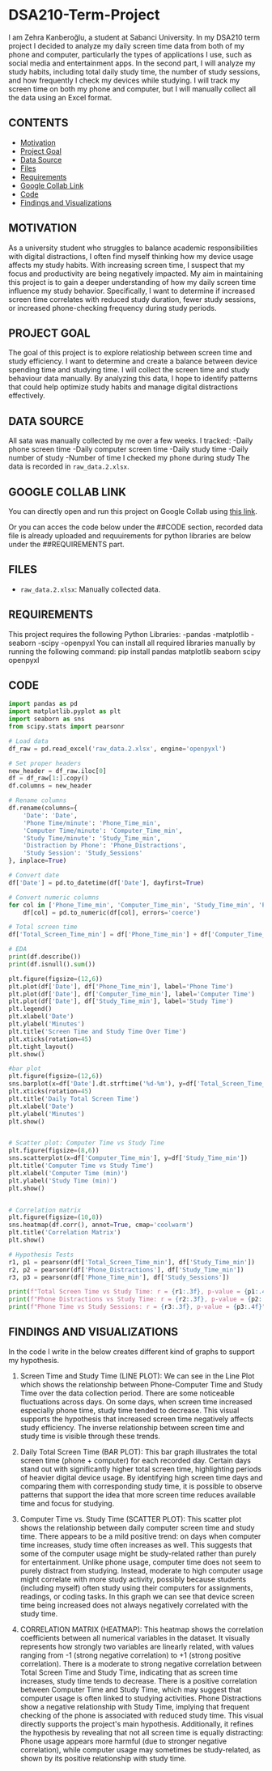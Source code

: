 # DSA210-Term-Project
I am Zehra Kanberoğlu, a student at Sabanci University. In my DSA210 term project I decided to analyze my daily screen time data from both of my phone and computer, particularly the types of applications I use, such as social media and entertainment apps. In the second part, I will analyze my study habits, including total daily study time, the number of study sessions, and how frequently I check my devices while studying.  I will track my screen time on both my phone and computer, but I will manually collect all the data using an Excel format.

## CONTENTS
- [Motivation](##motivation)
- [Project Goal](##projectgoal)
- [Data Source](##datasource)
- [Files](##files)
- [Requirements](##requirements)
- [Google Collab Link](##googlecollablink)
- [Code](##code)
- [Findings and Visualizations](##findingsandvisualizations)

## MOTIVATION
As a university student who struggles to balance academic responsibilities with digital distractions, I often find myself thinking how my device usage affects my study habits. With increasing screen time, I suspect that my focus and productivity are being negatively impacted. My aim in maintaining this project is to gain a deeper understanding of how my daily screen time influence my study behavior. Specifically, I want to determine if increased screen time correlates with reduced study duration, fewer study sessions, or increased phone-checking frequency during study periods. 

## PROJECT GOAL
The goal of this project is to explore relatioship between screen time and study efficiency. I want to determine and create a balance between device spending time and studying time. I will collect the screen time and study behaviour data manually. By analyzing this data, I hope to identify patterns that could help optimize study habits and manage digital distractions effectively.

## DATA SOURCE
All sata was manually collected by me over a few weeks. I tracked:
-Daily phone screen time
-Daily computer screen time
-Daily study time
-Daily number of study 
-Number of time I checked my phone during study
The data is recorded in `raw_data.2.xlsx`.

## GOOGLE COLLAB LINK
You can directly open and run this project on Google Collab using [this link](https://colab.research.google.com/drive/1VJFyATZyOmFEAIA3LrCj_uQbVdfqWod7?usp=drive_link).

Or you can acces the code below under the ##CODE section, recorded data file is already uploaded and requuirements for python libraries are below under the ##REQUIREMENTS part.

## FILES
- `raw_data.2.xlsx`: Manually collected data.

## REQUIREMENTS
This project requires the following Python Libraries:
-pandas
-matplotlib
-seaborn
-scipy
-openpyxl
You can install all required libraries manually by running the following command:
pip install pandas matplotlib seaborn scipy openpyxl

## CODE


```python
import pandas as pd
import matplotlib.pyplot as plt
import seaborn as sns
from scipy.stats import pearsonr

# Load data
df_raw = pd.read_excel('raw_data.2.xlsx', engine='openpyxl')

# Set proper headers
new_header = df_raw.iloc[0]
df = df_raw[1:].copy()
df.columns = new_header

# Rename columns
df.rename(columns={
    'Date': 'Date',
    'Phone Time/minute': 'Phone_Time_min',
    'Computer Time/minute': 'Computer_Time_min',
    'Study Time/minute': 'Study_Time_min',
    'Distraction by Phone': 'Phone_Distractions',
    'Study Session': 'Study_Sessions'
}, inplace=True)

# Convert date
df['Date'] = pd.to_datetime(df['Date'], dayfirst=True)

# Convert numeric columns
for col in ['Phone_Time_min', 'Computer_Time_min', 'Study_Time_min', 'Phone_Distractions', 'Study_Sessions']:
    df[col] = pd.to_numeric(df[col], errors='coerce')

# Total screen time
df['Total_Screen_Time_min'] = df['Phone_Time_min'] + df['Computer_Time_min']

# EDA
print(df.describe())
print(df.isnull().sum())

plt.figure(figsize=(12,6))
plt.plot(df['Date'], df['Phone_Time_min'], label='Phone Time')
plt.plot(df['Date'], df['Computer_Time_min'], label='Computer Time')
plt.plot(df['Date'], df['Study_Time_min'], label='Study Time')
plt.legend()
plt.xlabel('Date')
plt.ylabel('Minutes')
plt.title('Screen Time and Study Time Over Time')
plt.xticks(rotation=45)
plt.tight_layout()
plt.show()

#bar plot
plt.figure(figsize=(12,6))
sns.barplot(x=df['Date'].dt.strftime('%d-%m'), y=df['Total_Screen_Time_min'])
plt.xticks(rotation=45)
plt.title('Daily Total Screen Time')
plt.xlabel('Date')
plt.ylabel('Minutes')
plt.show()


# Scatter plot: Computer Time vs Study Time
plt.figure(figsize=(8,6))
sns.scatterplot(x=df['Computer_Time_min'], y=df['Study_Time_min'])
plt.title('Computer Time vs Study Time')
plt.xlabel('Computer Time (min)')
plt.ylabel('Study Time (min)')
plt.show()


# Correlation matrix
plt.figure(figsize=(10,8))
sns.heatmap(df.corr(), annot=True, cmap='coolwarm')
plt.title('Correlation Matrix')
plt.show()

# Hypothesis Tests
r1, p1 = pearsonr(df['Total_Screen_Time_min'], df['Study_Time_min'])
r2, p2 = pearsonr(df['Phone_Distractions'], df['Study_Time_min'])
r3, p3 = pearsonr(df['Phone_Time_min'], df['Study_Sessions'])

print(f"Total Screen Time vs Study Time: r = {r1:.3f}, p-value = {p1:.4f}")
print(f"Phone Distractions vs Study Time: r = {r2:.3f}, p-value = {p2:.4f}")
print(f"Phone Time vs Study Sessions: r = {r3:.3f}, p-value = {p3:.4f}")
```

## FINDINGS AND VISUALIZATIONS
In the code I write in the below creates different kind of graphs to support my hypothesis. 

1) Screen Time and Study Time (LINE PLOT):
We can see in the Line Plot which shows the relationship between Phone-Computer Time and Study Time over the data collection period. There are some noticeable fluctuations across days. On some days, when screen time increased especially phone time, study time tended to decrease. This visual supports the hypothesis that increased screen time negatively affects study efficiency. The inverse relationship between screen time and study time is visible through these trends.

2) Daily Total Screen Time (BAR PLOT):
This bar graph illustrates the total screen time (phone + computer) for each recorded day. Certain days stand out with significantly higher total screen time, highlighting periods of heavier digital device usage. By identifying high screen time days and comparing them with corresponding study time, it is possible to observe patterns that support the idea that more screen time reduces available time and focus for studying.

3) Computer Time vs. Study Time (SCATTER PLOT):
This scatter plot shows the relationship between daily computer screen time and study time. There appears to be a mild positive trend: on days when computer time increases, study time often increases as well. This suggests that some of the computer usage might be study-related rather than purely for entertainment. Unlike phone usage, computer time does not seem to purely distract from studying. Instead, moderate to high computer usage might correlate with more study activity, possibly because students (including myself) often study using their computers for assignments, readings, or coding tasks. In this graph we can see that device screen time being increased does not always negatively correlated with the study time.

4) CORRELATION MATRIX (HEATMAP):
This heatmap shows the correlation coefficients between all numerical variables in the dataset. It visually represents how strongly two variables are linearly related, with values ranging from -1 (strong negative correlation) to +1 (strong positive correlation). There is a moderate to strong negative correlation between Total Screen Time and Study Time, indicating that as screen time increases, study time tends to decrease. There is a positive correlation between Computer Time and Study Time, which may suggest that computer usage is often linked to studying activities. Phone Distractions show a negative relationship with Study Time, implying that frequent checking of the phone is associated with reduced study time. This visual directly supports the project's main hypothesis. Additionally, it refines the hypothesis by revealing that not all screen time is equally distracting: Phone usage appears more harmful (due to stronger negative correlation), while computer usage may sometimes be study-related, as shown by its positive relationship with study time.


 
